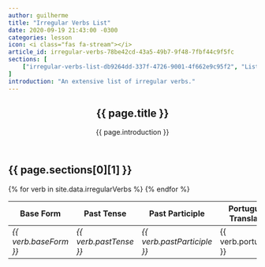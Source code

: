 ```yaml
---
author: guilherme
title: "Irregular Verbs List"
date: 2020-09-19 21:43:00 -0300
categories: lesson
icon: <i class="fas fa-stream"></i>
article_id: irregular-verbs-78be42cd-43a5-49b7-9f48-7fbf44c9f5fc
sections: [
    ["irregular-verbs-list-db9264dd-337f-4726-9001-4f662e9c95f2", "List"]
]
introduction: "An extensive list of irregular verbs."
---
```

<article class="docs-article" id="{{ page.article_id }}">
    <header class="docs-header">
        <h1 class="docs-heading">{{ page.title }}</h1>
        <section class="docs-intro">
            <p>{{ page.introduction }}</p>
        </section>
    </header>
    <section class="docs-section" id="{{ page.sections[0][0] }}">
        <h2 class="section-heading">{{ page.sections[0][1] }}</h2>
        <table class="table table-striped">
            <colgroup>
                <col class="col-md-2">
                <col class="col-md-2">
                <col class="col-md-3">
                <col class="col-md-5">
                <col class="col-md-2">
            </colgroup>
            <thead>
                <tr lang="en">
                    <th class="text-nowrap ">Base Form</th>
                    <th class="text-nowrap">Past Tense</th>
                    <th class="text-nowrap">Past Participle</th>
                    <th class="text-nowrap">Portuguese Translation</th>
                    <th class="text-nowrap">Multiple Meaning</th>
                </tr>
            </thead>
            {% for verb in site.data.irregularVerbs %}
            <tr>
                <td><em>{{ verb.baseForm }}</em></td>
                <td><em>{{ verb.pastTense }}</em></td>
                <td><em>{{ verb.pastParticiple }}</em></td>
                <td>{{ verb.portuguese }}</td>
                <td class="text-center">{% if verb.multipleMeaning %}<span class="badge badge-danger">Yes</span>{% endif %}</td>
            </tr>
            {% endfor %}
        </table>
    </section>
</article>
